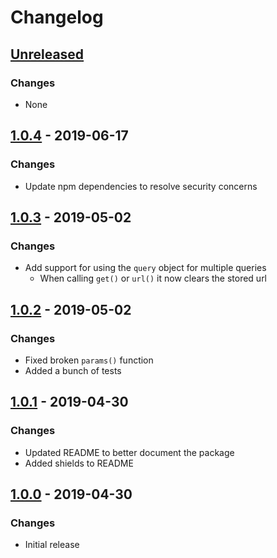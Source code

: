# Changelog

## [Unreleased]

### Changes
- None

[unreleased]: https://github.com/joelwmale/cogent-js/compare/1.0.4...HEAD

## [1.0.4] - 2019-06-17

### Changes
- Update npm dependencies to resolve security concerns

[1.0.4]: https://github.com/joelwmale/cogent-js/compare/1.0.3...1.0.4

## [1.0.3] - 2019-05-02

### Changes
- Add support for using the `query` object for multiple queries
    - When calling `get()` or `url()` it now clears the stored url

[1.0.3]: https://github.com/joelwmale/cogent-js/compare/1.0.2...1.0.3

## [1.0.2] - 2019-05-02

### Changes
- Fixed broken `params()` function
- Added a bunch of tests

[1.0.2]: https://github.com/joelwmale/cogent-js/compare/1.0.1...1.0.2

## [1.0.1] - 2019-04-30

### Changes
- Updated README to better document the package
- Added shields to README

[1.0.1]: https://github.com/joelwmale/cogent-js/compare/1.0.0...1.0.1

## [1.0.0] - 2019-04-30

### Changes
- Initial release

[1.0.0]: https://github.com/joelwmale/cogent-js/compare/1.0.0...1.0.0